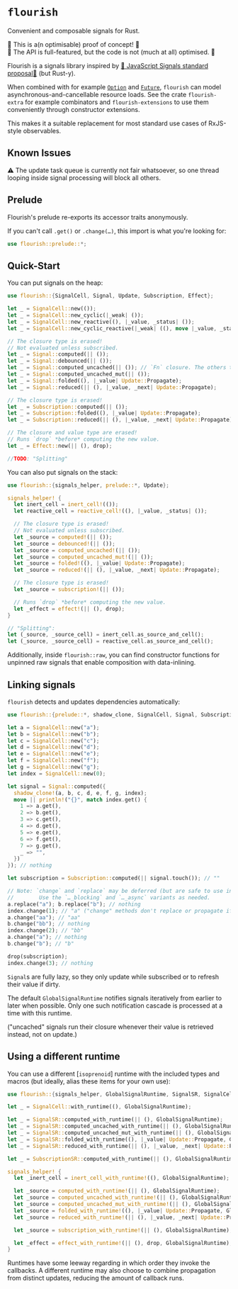 # `flourish`

Convenient and composable signals for Rust.

🚧 This is a(n optimisable) proof of concept! 🚧  
🚧 The API is full-featured, but the code is not (much at all) optimised. 🚧

Flourish is a signals library inspired by [🚦 JavaScript Signals standard proposal🚦](https://github.com/tc39/proposal-signals?tab=readme-ov-file#-javascript-signals-standard-proposal) (but Rust-y).

When combined with for example [`Option`](https://doc.rust-lang.org/stable/core/option/enum.Option.html) and [`Future`](https://doc.rust-lang.org/stable/core/future/trait.Future.html), `flourish` can model asynchronous-and-cancellable resource loads. See the crate `flourish-extra` for example combinators and `flourish-extensions` to use them conveniently through constructor extensions.

This makes it a suitable replacement for most standard use cases of RxJS-style observables.

## Known Issues

⚠️ The update task queue is currently not fair whatsoever, so one thread looping inside signal processing will block all others.

## Prelude

Flourish's prelude re-exports its accessor traits anonymously.

If you can't call `.get()` or `.change(…)`, this import is what you're looking for:

```rust
use flourish::prelude::*;
```

## Quick-Start

You can put signals on the heap:

```rust
use flourish::{SignalCell, Signal, Update, Subscription, Effect};

let _ = SignalCell::new(());
let _ = SignalCell::new_cyclic(|_weak| ());
let _ = SignalCell::new_reactive((), |_value, _status| ());
let _ = SignalCell::new_cyclic_reactive(|_weak| ((), move |_value, _status| ()));

// The closure type is erased!
// Not evaluated unless subscribed.
let _ = Signal::computed(|| ());
let _ = Signal::debounced(|| ());
let _ = Signal::computed_uncached(|| ()); // `Fn` closure. The others take `FnMut`s.
let _ = Signal::computed_uncached_mut(|| ());
let _ = Signal::folded((), |_value| Update::Propagate);
let _ = Signal::reduced(|| (), |_value, _next| Update::Propagate);

// The closure type is erased!
let _ = Subscription::computed(|| ());
let _ = Subscription::folded((), |_value| Update::Propagate);
let _ = Subscription::reduced(|| (), |_value, _next| Update::Propagate);

// The closure and value type are erased!
// Runs `drop` *before* computing the new value.
let _ = Effect::new(|| (), drop);

//TODO: "Splitting"
```

You can also put signals on the stack:

```rust
use flourish::{signals_helper, prelude::*, Update};

signals_helper! {
  let inert_cell = inert_cell!(());
  let reactive_cell = reactive_cell!((), |_value, _status| ());

  // The closure type is erased!
  // Not evaluated unless subscribed.
  let _source = computed!(|| ());
  let _source = debounced!(|| ());
  let _source = computed_uncached!(|| ());
  let _source = computed_uncached_mut!(|| ());
  let _source = folded!((), |_value| Update::Propagate);
  let _source = reduced!(|| (), |_value, _next| Update::Propagate);

  // The closure type is erased!
  let _source = subscription!(|| ());

  // Runs `drop` *before* computing the new value.
  let _effect = effect!(|| (), drop);
}

// "Splitting":
let (_source, _source_cell) = inert_cell.as_source_and_cell();
let (_source, _source_cell) = reactive_cell.as_source_and_cell();
```

Additionally, inside `flourish::raw`, you can find constructor functions for unpinned raw signals that enable composition with data-inlining.

## Linking signals

`flourish` detects and updates dependencies automatically:

```rust
use flourish::{prelude::*, shadow_clone, SignalCell, Signal, Subscription};

let a = SignalCell::new("a");
let b = SignalCell::new("b");
let c = SignalCell::new("c");
let d = SignalCell::new("d");
let e = SignalCell::new("e");
let f = SignalCell::new("f");
let g = SignalCell::new("g");
let index = SignalCell::new(0);

let signal = Signal::computed({
  shadow_clone!(a, b, c, d, e, f, g, index);
  move || println!("{}", match index.get() {
    1 => a.get(),
    2 => b.get(),
    3 => c.get(),
    4 => d.get(),
    5 => e.get(),
    6 => f.get(),
    7 => g.get(),
    _ => "",
  })
}); // nothing

let subscription = Subscription::computed(|| signal.touch()); // ""

// Note: `change` and `replace` may be deferred (but are safe to use in callbacks)!
//        Use the `…_blocking` and `…_async` variants as needed.
a.replace("a"); b.replace("b"); // nothing
index.change(1); // "a" ("change" methods don't replace or propagate if the value is equal)
a.change("aa"); // "aa"
b.change("bb"); // nothing
index.change(2); // "bb"
a.change("a"); // nothing
b.change("b"); // "b"

drop(subscription);
index.change(3); // nothing
```

`Signal`s are fully lazy, so they only update while subscribed or to refresh their value if dirty.

The default `GlobalSignalRuntime` notifies signals iteratively from earlier to later when possible. Only one such notification cascade is processed at a time with this runtime.

("uncached" signals run their closure whenever their value is retrieved instead, not on update.)

## Using a different runtime

You can use a different [`isoprenoid`] runtime with the included types and macros (but ideally, alias these items for your own use):

```rust
use flourish::{signals_helper, GlobalSignalRuntime, SignalSR, SignalCell, SubscriptionSR, Update};

let _ = SignalCell::with_runtime((), GlobalSignalRuntime);

let _ = SignalSR::computed_with_runtime(|| (), GlobalSignalRuntime);
let _ = SignalSR::computed_uncached_with_runtime(|| (), GlobalSignalRuntime);
let _ = SignalSR::computed_uncached_mut_with_runtime(|| (), GlobalSignalRuntime);
let _ = SignalSR::folded_with_runtime((), |_value| Update::Propagate, GlobalSignalRuntime);
let _ = SignalSR::reduced_with_runtime(|| (), |_value, _next| Update::Propagate, GlobalSignalRuntime);

let _ = SubscriptionSR::computed_with_runtime(|| (), GlobalSignalRuntime);

signals_helper! {
  let _inert_cell = inert_cell_with_runtime!((), GlobalSignalRuntime);

  let _source = computed_with_runtime!(|| (), GlobalSignalRuntime);
  let _source = computed_uncached_with_runtime!(|| (), GlobalSignalRuntime);
  let _source = computed_uncached_mut_with_runtime!(|| (), GlobalSignalRuntime);
  let _source = folded_with_runtime!((), |_value| Update::Propagate, GlobalSignalRuntime);
  let _source = reduced_with_runtime!(|| (), |_value, _next| Update::Propagate, GlobalSignalRuntime);

  let _source = subscription_with_runtime!(|| (), GlobalSignalRuntime);

  let _effect = effect_with_runtime!(|| (), drop, GlobalSignalRuntime);
}
```

Runtimes have some leeway regarding in which order they invoke the callbacks. A different runtime may also choose to combine propagation from distinct updates, reducing the amount of callback runs.
